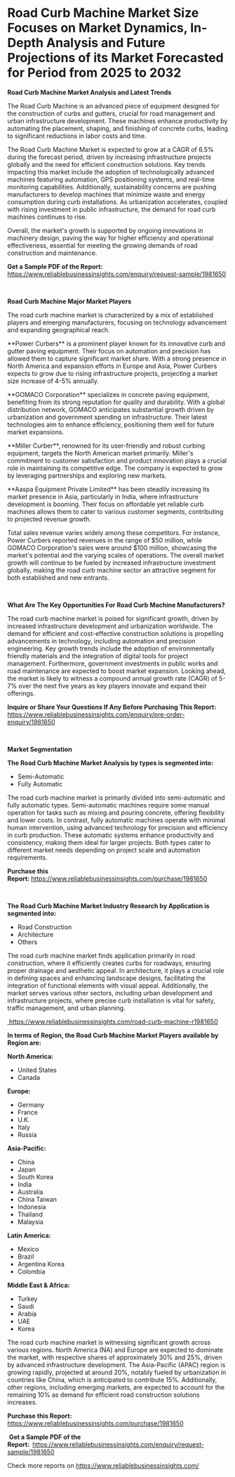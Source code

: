 <p><h1>Road Curb Machine Market Size Focuses on Market Dynamics, In-Depth Analysis and Future Projections of its Market Forecasted for Period from 2025 to 2032</h1></p><p><strong>Road Curb Machine Market Analysis and Latest Trends</strong></p>
<p><p>The Road Curb Machine is an advanced piece of equipment designed for the construction of curbs and gutters, crucial for road management and urban infrastructure development. These machines enhance productivity by automating the placement, shaping, and finishing of concrete curbs, leading to significant reductions in labor costs and time. </p><p>The Road Curb Machine Market is expected to grow at a CAGR of 6.5% during the forecast period, driven by increasing infrastructure projects globally and the need for efficient construction solutions. Key trends impacting this market include the adoption of technologically advanced machines featuring automation, GPS positioning systems, and real-time monitoring capabilities. Additionally, sustainability concerns are pushing manufacturers to develop machines that minimize waste and energy consumption during curb installations. As urbanization accelerates, coupled with rising investment in public infrastructure, the demand for road curb machines continues to rise. </p><p>Overall, the market's growth is supported by ongoing innovations in machinery design, paving the way for higher efficiency and operational effectiveness, essential for meeting the growing demands of road construction and maintenance.</p></p>
<p><strong>Get a Sample PDF of the Report:&nbsp;</strong> <a href="https://www.reliablebusinessinsights.com/enquiry/request-sample/1981650?utm_campaign=3298&utm_medium=2&utm_source=Github&utm_content=ia&utm_term=10042025&utm_id=road-curb-machine">https://www.reliablebusinessinsights.com/enquiry/request-sample/1981650</a></p>
<p>&nbsp;</p>
<p><strong>Road Curb Machine Major Market Players</strong></p>
<p><p>The road curb machine market is characterized by a mix of established players and emerging manufacturers, focusing on technology advancement and expanding geographical reach.</p><p>**Power Curbers** is a prominent player known for its innovative curb and gutter paving equipment. Their focus on automation and precision has allowed them to capture significant market share. With a strong presence in North America and expansion efforts in Europe and Asia, Power Curbers expects to grow due to rising infrastructure projects, projecting a market size increase of 4-5% annually.</p><p>**GOMACO Corporation** specializes in concrete paving equipment, benefiting from its strong reputation for quality and durability. With a global distribution network, GOMACO anticipates substantial growth driven by urbanization and government spending on infrastructure. Their latest technologies aim to enhance efficiency, positioning them well for future market expansions.</p><p>**Miller Curber**, renowned for its user-friendly and robust curbing equipment, targets the North American market primarily. Miller's commitment to customer satisfaction and product innovation plays a crucial role in maintaining its competitive edge. The company is expected to grow by leveraging partnerships and exploring new markets.</p><p>**Aaspa Equipment Private Limited** has been steadily increasing its market presence in Asia, particularly in India, where infrastructure development is booming. Their focus on affordable yet reliable curb machines allows them to cater to various customer segments, contributing to projected revenue growth.</p><p>Total sales revenue varies widely among these competitors. For instance, Power Curbers reported revenues in the range of $50 million, while GOMACO Corporation's sales were around $100 million, showcasing the market's potential and the varying scales of operations. The overall market growth will continue to be fueled by increased infrastructure investment globally, making the road curb machine sector an attractive segment for both established and new entrants.</p></p>
<p>&nbsp;</p>
<p><strong>What Are The Key Opportunities For Road Curb Machine Manufacturers?</strong></p>
<p><p>The road curb machine market is poised for significant growth, driven by increased infrastructure development and urbanization worldwide. The demand for efficient and cost-effective construction solutions is propelling advancements in technology, including automation and precision engineering. Key growth trends include the adoption of environmentally friendly materials and the integration of digital tools for project management. Furthermore, government investments in public works and road maintenance are expected to boost market expansion. Looking ahead, the market is likely to witness a compound annual growth rate (CAGR) of 5-7% over the next five years as key players innovate and expand their offerings.</p></p>
<p><strong>Inquire or Share Your Questions If Any Before Purchasing This Report:</strong> <a href="https://www.reliablebusinessinsights.com/enquiry/pre-order-enquiry/1981650?utm_campaign=3298&utm_medium=2&utm_source=Github&utm_content=ia&utm_term=10042025&utm_id=road-curb-machine">https://www.reliablebusinessinsights.com/enquiry/pre-order-enquiry/1981650</a></p>
<p>&nbsp;</p>
<p><strong>Market Segmentation</strong></p>
<p><strong>The Road Curb Machine Market Analysis by types is segmented into:</strong></p>
<p><ul><li>Semi-Automatic</li><li>Fully Automatic</li></ul></p>
<p><p>The road curb machine market is primarily divided into semi-automatic and fully automatic types. Semi-automatic machines require some manual operation for tasks such as mixing and pouring concrete, offering flexibility and lower costs. In contrast, fully automatic machines operate with minimal human intervention, using advanced technology for precision and efficiency in curb production. These automatic systems enhance productivity and consistency, making them ideal for larger projects. Both types cater to different market needs depending on project scale and automation requirements.</p></p>
<p><strong>Purchase this Report:&nbsp;</strong><a href="https://www.reliablebusinessinsights.com/purchase/1981650?utm_campaign=3298&utm_medium=2&utm_source=Github&utm_content=ia&utm_term=10042025&utm_id=road-curb-machine">https://www.reliablebusinessinsights.com/purchase/1981650</a></p>
<p>&nbsp;</p>
<p><strong>The Road Curb Machine Market Industry Research by Application is segmented into:</strong></p>
<p><ul><li>Road Construction</li><li>Architecture</li><li>Others</li></ul></p>
<p><p>The road curb machine market finds application primarily in road construction, where it efficiently creates curbs for roadways, ensuring proper drainage and aesthetic appeal. In architecture, it plays a crucial role in defining spaces and enhancing landscape designs, facilitating the integration of functional elements with visual appeal. Additionally, the market serves various other sectors, including urban development and infrastructure projects, where precise curb installation is vital for safety, traffic management, and urban planning.</p></p>
<p><a href="https://www.reliablebusinessinsights.com/road-curb-machine-r1981650?utm_campaign=3298&utm_medium=2&utm_source=Github&utm_content=ia&utm_term=10042025&utm_id=road-curb-machine">&nbsp;https://www.reliablebusinessinsights.com/road-curb-machine-r1981650</a></p>
<p><strong>In terms of Region, the Road Curb Machine Market Players available by Region are:</strong></p>
<p>
    <p> <strong> North America: </strong>
        <ul>
            <li>United States</li>
            <li>Canada</li>
        </ul>
        </p> 
    <p> <strong> Europe: </strong>
        <ul>
            <li>Germany</li>
            <li>France</li>
            <li>U.K.</li>
            <li>Italy</li>
            <li>Russia</li>
        </ul>
        </p> 
    <p> <strong> Asia-Pacific: </strong>
        <ul>
            <li>China</li>
            <li>Japan</li>
            <li>South Korea</li>
            <li>India</li>
            <li>Australia</li>
            <li>China Taiwan</li>
            <li>Indonesia</li>
            <li>Thailand</li>
            <li>Malaysia</li>
        </ul>
        </p> 
    <p> <strong> Latin America: </strong>
        <ul>
            <li>Mexico</li>
            <li>Brazil</li>
            <li>Argentina Korea</li>
            <li>Colombia</li>
        </ul>
        </p> 
    <p> <strong> Middle East & Africa: </strong>
        <ul>
            <li>Turkey</li>
            <li>Saudi</li>
            <li>Arabia</li>
            <li>UAE</li>
            <li>Korea</li>
        </ul>
    </p>
    </p>
<p><p>The road curb machine market is witnessing significant growth across various regions. North America (NA) and Europe are expected to dominate the market, with respective shares of approximately 30% and 25%, driven by advanced infrastructure development. The Asia-Pacific (APAC) region is growing rapidly, projected at around 20%, notably fueled by urbanization in countries like China, which is anticipated to contribute 15%. Additionally, other regions, including emerging markets, are expected to account for the remaining 10% as demand for efficient road construction solutions increases.</p></p>
<p><strong>Purchase this Report: </strong><a href="https://www.reliablebusinessinsights.com/purchase/1981650?utm_campaign=3298&utm_medium=2&utm_source=Github&utm_content=ia&utm_term=10042025&utm_id=road-curb-machine">https://www.reliablebusinessinsights.com/purchase/1981650</a></p>
<p>&nbsp;<strong>Get a Sample PDF of the Report:&nbsp;&nbsp;</strong><a href="https://www.reliablebusinessinsights.com/enquiry/request-sample/1981650?utm_campaign=3298&utm_medium=2&utm_source=Github&utm_content=ia&utm_term=10042025&utm_id=road-curb-machine">https://www.reliablebusinessinsights.com/enquiry/request-sample/1981650</a></p>
<p><strong></strong></p>
<p>Check more reports on <a href="https://www.reliablebusinessinsights.com/?utm_campaign=3298&utm_medium=2&utm_source=Github&utm_content=ia&utm_term=10042025&utm_id=road-curb-machine">https://www.reliablebusinessinsights.com/</a></p>